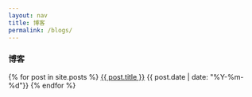 ```yaml
---
layout: nav
title: 博客
permalink: /blogs/
---
```

### 博客
{% for post in site.posts %}
<a href="{{ post.url | relative_url }}">{{ post.title }}</a>
<span class="post-meta">{{ post.date | date: "%Y-%m-%d"}}</span>
{% endfor %}


